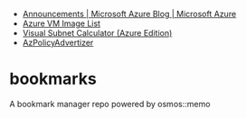 - [Announcements | Microsoft Azure Blog | Microsoft Azure](https://azure.microsoft.com/en-us/blog/content-type/announcements/)
- [Azure VM Image List](https://az-vm-image.info/?cmd=--all+--publisher+paloaltonetworks+--offer+vmseries-flex+--sku+bundle2)
- [Visual Subnet Calculator (Azure Edition)](https://blog.pichuang.com.tw/azure-subnets.html)
- [AzPolicyAdvertizer](https://www.azadvertizer.net/azpolicyadvertizer_all.html#%7B%7D)
# bookmarks
A bookmark manager repo powered by osmos::memo
